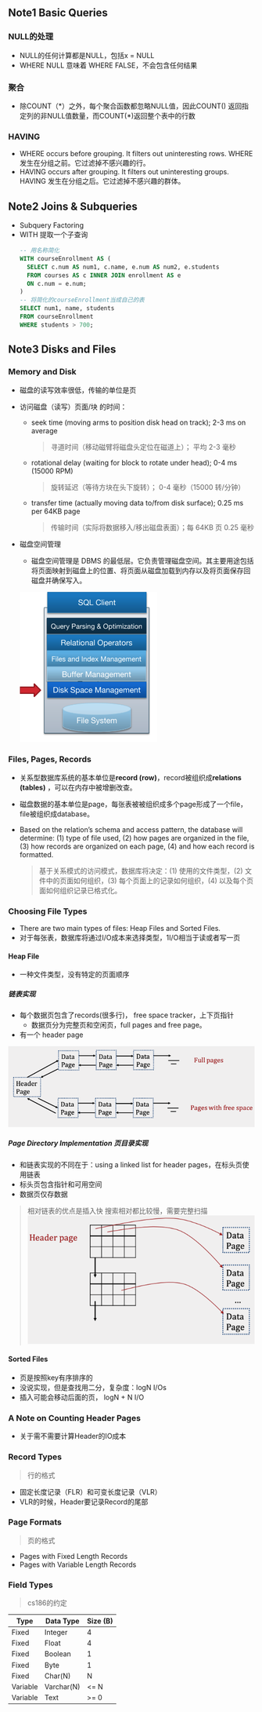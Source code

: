 ## Note1  Basic Queries
### NULL的处理
* NULL的任何计算都是NULL，包括x = NULL
* WHERE NULL 意味着 WHERE FALSE，不会包含任何结果
### 聚合
* 除COUNT（\*）之外，每个聚合函数都忽略NULL值，因此COUNT(<column>) 返回指定列的非NULL值数量，而COUNT(\*)返回整个表中的行数
### HAVING
* WHERE occurs before grouping. It filters out uninteresting rows.
  WHERE 发生在分组之前。它过滤掉不感兴趣的行。
* HAVING occurs after grouping. It filters out uninteresting groups.
  HAVING 发生在分组之后。它过滤掉不感兴趣的群体。

## Note2  Joins & Subqueries
* Subquery Factoring
* WITH 提取一个子查询
  ``` sql
  -- 用名称简化
  WITH courseEnrollment AS (
    SELECT c.num AS num1, c.name, e.num AS num2, e.students
    FROM courses AS c INNER JOIN enrollment AS e
    ON c.num = e.num;
  )
  -- 将简化的courseEnrollment当成自己的表
  SELECT num1, name, students
  FROM courseEnrollment
  WHERE students > 700;
  ```

## Note3 Disks and Files
### Memory and Disk
* 磁盘的读写效率很低，传输的单位是页
* 访问磁盘（读写）页面/块 的时间：
  * seek time (moving arms to position disk head on track);  2-3 ms on average
    > 寻道时间（移动磁臂将磁盘头定位在磁道上）；  平均 2-3 毫秒

  * rotational delay (waiting for block to rotate under head); 0-4 ms (15000 RPM)
    > 旋转延迟（等待方块在头下旋转）； 0-4 毫秒（15000 转/分钟）

  * transfer time (actually moving data to/from disk surface); 0.25 ms per 64KB page
    > 传输时间（实际将数据移入/移出磁盘表面）；每 64KB 页 0.25 毫秒

* 磁盘空间管理
  * 磁盘空间管理是 DBMS 的最低层。它负责管理磁盘空间。其主要用途包括将页面映射到磁盘上的位置、将页面从磁盘加载到内存以及将页面保存回磁盘并确保写入。
    
  ![alt text](image.png)
### Files, Pages, Records
* 关系型数据库系统的基本单位是**record (row)**，record被组织成**relations (tables)** ，可以在内存中被增删改查。
* 磁盘数据的基本单位是page，每张表被被组织成多个page形成了一个file，file被组织成database。
*  Based on the relation’s schema and access pattern, the database will determine: (1) type of file used, (2) how pages are organized in the file, (3) how records are organized on each page, (4) and how each record is formatted.
  
    > 基于关系模式的访问模式，数据库将决定：(1) 使用的文件类型，(2) 文件中的页面如何组织，(3) 每个页面上的记录如何组织，(4) 以及每个页面如何组织记录已格式化。
### Choosing File Types
* There are two main types of files: Heap Files and Sorted Files.
* 对于每张表，数据库将通过I/O成本来选择类型，1I/O相当于读或者写一页
#### Heap File
* 一种文件类型，没有特定的页面顺序
##### 链表实现
* 每个数据页包含了records(很多行)， free space tracker，上下页指针
  * 数据页分为完整页和空闲页，full pages and free page。
* 有一个 header page

![img.png](img.png)
##### Page Directory Implementation 页目录实现
* 和链表实现的不同在于：using a linked list for header pages，在标头页使用链表 
* 标头页包含指针和可用空间
* 数据页仅存数据
> 相对链表的优点是插入快
> 搜索相对都比较慢，需要完整扫描
![img_1.png](img_1.png)
#### Sorted Files
* 页是按照key有序排序的
* 没说实现，但是查找用二分，复杂度：logN I/Os
* 插入可能会移动后面的页， logN + N I/O
### A Note on Counting Header Pages
* 关于需不需要计算Header的IO成本
### Record Types
> 行的格式
  * 固定长度记录（FLR）和可变长度记录（VLR）
  * VLR的时候，Header要记录Record的尾部
### Page Formats
> 页的格式
* Pages with Fixed Length Records
* Pages with Variable Length Records
### Field Types
> cs186的约定

| Type     | Data Type  | Size (B) |
|----------|------------|----------|
| Fixed    | Integer    | 4        |
| Fixed    | Float      | 4        |
| Fixed    | Boolean    | 1        |
| Fixed    | Byte       | 1        |
| Fixed    | Char(N)    | N        |
| Variable | Varchar(N) | <= N     |
| Variable | Text       | >= 0     |

